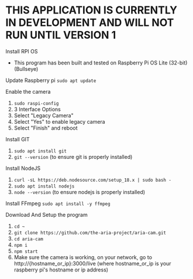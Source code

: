 # THIS APPLICATION IS CURRENTLY IN DEVELOPMENT AND WILL NOT RUN UNTIL VERSION 1

Install RPI OS
- This program has been built and tested on Raspberry Pi OS Lite (32-bit) (Bullseye)

Update Raspberry pi
`sudo apt update`

Enable the camera
1. `sudo raspi-config`
2. 3 Interface Options
3. Select "Legacy Camera"
4. Select "Yes" to enable legacy camera
5. Select "Finish" and reboot

Install GIT
1. `sudo apt install git`
2. `git --version` (to ensure git is properly installed)

Install NodeJS
1. `curl -sL https://deb.nodesource.com/setup_18.x | sudo bash -`
2. `sudo apt install nodejs`
3. `node --version` (to ensure nodejs is properly installed)

Install FFmpeg
`sudo apt install -y ffmpeg`

Download And Setup the program
1. `cd ~`
2. `git clone https://github.com/the-aria-project/aria-cam.git`
3. `cd aria-cam`
4. `npm i`
5. `npm start`
6. Make sure the camera is working, on your network, go to http://{hostname_or_ip}:3000/live (where hostname_or_ip is your raspberry pi's hostname or ip address)

